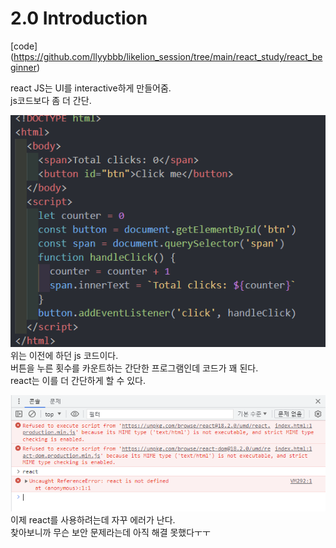 # 2.0 Introduction

[code] (https://github.com/llyybbb/likelion_session/tree/main/react_study/react_beginner)

react JS는 UI를 interactive하게 만들어줌.  
js코드보다 좀 더 간단.

![js code](image.png)  
위는 이전에 하던 js 코드이다.  
버튼을 누른 횟수를 카운트하는 간단한 프로그램인데 코드가 꽤 된다.  
react는 이를 더 간단하게 할 수 있다.

![react CDN 에러](image-1.png)  
이제 react를 사용하려는데 자꾸 에러가 난다.  
찾아보니까 무슨 보안 문제라는데 아직 해결 못했다ㅜㅜ
